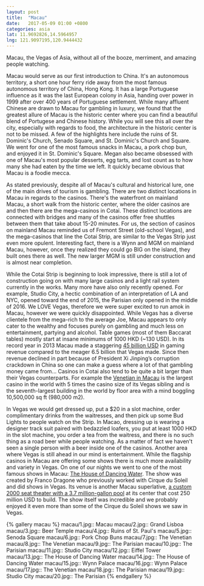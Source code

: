```yaml
---
layout: post
title:  "Macau"
date:   2017-05-09 01:00 +0800
categories: asia
lat: 11.9692826,14.5964957
lng: 121.9097195,120.9444432
---
```


Macau, the Vegas of Asia, without all of the booze, merriment, and amazing people watching.

<!--more-->

Macau would serve as our first introduction to China. It's an autonomous territory, a short one hour ferry ride away from the most famous autonomous territory of China, Hong Kong. It has a large
Portuguese influence as it was the last European colony in Asia, handing over power in 1999 after over 400 years of Portuguese settlement. While many affluent Chinese are drawn to Macau for
gambling in luxury, we found that the greatest allure of Macau is the historic center where you can find a beautiful blend of Portugese and Chinese history. While you will see this all over the
city, especially with regards to food, the architecture in the historic center is not to be missed. A few of the highlights here include the ruins of St. Dominic's Church, Senado Square, and
St. Dominic's Church and Square. We went for one of the most famous snacks in Macau, a pork chop bun, and enjoyed it in St. Dominic's Square. Megan also became obsessed with one of Macau's most
popular desserts, egg tarts, and
lost count as to how many she had eaten by the time we left. It quickly became obvious that Macau is a foodie mecca.

As stated previously, despite all of Macau's cultural and historical lure, one of the main drives of tourism is gambling. There are two distinct locations in Macau in regards to the casinos.
There's the waterfront on mainland Macau, a short walk from the historic center, where the older casinos are and then there are the mega-casinos in Cotai. These distinct locations are connected
with bridges and many of the casinos offer free shuttles between them that take about 15-20 minutes. For us, the section of casinos on mainland Macau reminded us of Fremont Street (old-school Vegas),
and the mega-casinos that line the Cotai Strip, are similar to the Vegas Strip just even more opulent. Interesting fact, there is a Wynn and MGM on mainland Macau, however, once they realized they could go
BIG on the island, they built ones there as well. The new larger MGM is still under construction and is almost near completion.

While the Cotai Strip is beginning to look impressive, there is still a lot of construction going on with many large casinos and a light rail system currently in the works. Many more have also only
recently opened. For example, Studio City, a hectic combination of an interpretation of LA and NYC, opened toward the end of 2015, the Parisian only opened in the middle of 2016. We LOVE Vegas,
therefore we were super excited to run amok in Macau, however we were quickly disappointed. While Vegas has a diverse clientele from the mega-rich to the average Joe, Macau appears to only cater to
the wealthy and focuses purely on gambling and much less on entertainment, partying and alcohol. Table games (most of them Baccarat tables) mostly start at insane minimums of 1000 HKD (~130 USD).
In its record year in 2013 Macau made a staggering [45 billion USD](http://money.cnn.com/2014/01/06/news/macau-casino-gambling/) in gaming revenue compared to the meager 6.5 billion that Vegas made.
Since then revenue declined in part because of President Xi Jinping’s corruption crackdown in China so one can make a guess where a lot of that gambling money came from... Casinos in Cotai also
tend to be quite a bit larger than their Vegas counterparts. For example the [Venetian in Macau](https://en.wikipedia.org/wiki/The_Venetian_Macao) is the largest casino in the world with 5 times
the casino size of its Vegas sibling and is the seventh-largest building in the world by floor area with a mind boggling 10,500,000 sq ft (980,000 m2).

In Vegas we would get dressed up, put a $20 in a slot machine, order complimentary drinks from the waitresses, and then pick up some Bud Lights to people watch on the Strip. In Macao, dressing up is
wearing a designer track suit paired with bedazzled loafers, you put at least 1000 HKD in the slot machine, you order a tea from the waitress, and there is no such thing as a road beer while people
watching. As a matter of fact we haven't seen a single person with a beer inside one of the casinos. Another area where Vegas is still ahead in our mind is entertainment. While the flagship casinos
in Macau are offering some shows there is much more availability and variety in Vegas. On one of our nights we went to one of the most famous shows in Macau:
[The House of Dancing Water](http://www.thehouseofdancingwater.com/). The show was created by Franco Dragone who previously worked with Cirque du Soleil and did shows in Vegas. Its venue is another
Macau superlative, [a custom 2000 seat theater with a 3.7 million-gallon pool](http://travel.cnn.com/beneath-house-dancing-water-worlds-biggest-water-show-208106/) at its center that cost 250
million USD to build. The show itself was incredible and we probably enjoyed it even more than some of the Cirque du Soleil shows we saw in Vegas.

{% gallery macau %}
macau/1.jpg:: Macau
macau/2.jpg:: Grand Lisboa
macau/3.jpg:: Beer Temple
macau/4.jpg:: Ruins of St. Paul's
macau/5.jpg:: Senoda Square
macau/6.jpg:: Pork Chop Buns
macau/7.jpg:: The Venetian
macau/8.jpg:: The Venetian
macau/9.jpg:: The Parisian
macau/10.jpg:: The Parisian
macau/11.jpg:: Studio City
macau/12.jpg:: Eiffel Tower
macau/13.jpg:: The House of Dancing Water
macau/14.jpg:: The House of Dancing Water
macau/15.jpg:: Wynn Palace
macau/16.jpg:: Wynn Palace
macau/17.jpg:: The Venetian
macau/18.jpg:: The Parisian
macau/19.jpg:: Studio City
macau/20.jpg:: The Parisian
{% endgallery %}